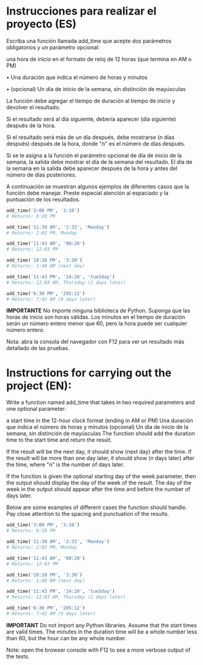 # Instrucciones para realizar el proyecto (ES)
Escriba una función llamada add_time que acepte dos parámetros obligatorios y un parámetro opcional:

una hora de inicio en el formato de reloj de 12 horas (que termina en AM o PM)

• Una duración que indica el número de horas y minutos

• (opcional) Un día de inicio de la semana, sin distinción de mayúsculas

La función debe agregar el tiempo de duración al tiempo de inicio y devolver el resultado.

Si el resultado será al día siguiente, debería aparecer (día siguiente) después de la hora.

Si el resultado será más de un día después, debe mostrarse (n días después) después de la hora, donde "n" es el número de días después.

Si se le asigna a la función el parámetro opcional de día de inicio de la semana, la salida debe mostrar el día de la semana del resultado. El día de la semana en la salida debe aparecer después de la hora y antes del número de días posteriores.

A continuación se muestran algunos ejemplos de diferentes casos que la función debe manejar. Preste especial atención al espaciado y la puntuación de los resultados.

```py
add_time('3:00 PM', '3:10')
# Returns: 6:10 PM

add_time('11:30 AM', '2:32', 'Monday')
# Returns: 2:02 PM, Monday

add_time('11:43 AM', '00:20')
# Returns: 12:03 PM

add_time('10:10 PM', '3:30')
# Returns: 1:40 AM (next day)

add_time('11:43 PM', '24:20', 'tueSday')
# Returns: 12:03 AM, Thursday (2 days later)

add_time('6:30 PM', '205:12')
# Returns: 7:42 AM (9 days later)
```


**IMPORTANTE**
No importe ninguna biblioteca de Python. Suponga que las horas de inicio son horas válidas. Los minutos en el tiempo de duración serán un número entero menor que 60, pero la hora puede ser cualquier número entero.

Nota: abra la consola del navegador con F12 para ver un resultado más detallado de las pruebas.


# Instructions for carrying out the project (EN):
Write a function named add_time that takes in two required parameters and one optional parameter:

a start time in the 12-hour clock format (ending in AM or PM)
Una duración que indica el número de horas y minutos
(opcional) Un día de inicio de la semana, sin distinción de mayúsculas
The function should add the duration time to the start time and return the result.

If the result will be the next day, it should show (next day) after the time. If the result will be more than one day later, it should show (n days later) after the time, where "n" is the number of days later.

If the function is given the optional starting day of the week parameter, then the output should display the day of the week of the result. The day of the week in the output should appear after the time and before the number of days later.

Below are some examples of different cases the function should handle. Pay close attention to the spacing and punctuation of the results.

```py
add_time('3:00 PM', '3:10')
# Returns: 6:10 PM

add_time('11:30 AM', '2:32', 'Monday')
# Returns: 2:02 PM, Monday

add_time('11:43 AM', '00:20')
# Returns: 12:03 PM

add_time('10:10 PM', '3:30')
# Returns: 1:40 AM (next day)

add_time('11:43 PM', '24:20', 'tueSday')
# Returns: 12:03 AM, Thursday (2 days later)

add_time('6:30 PM', '205:12')
# Returns: 7:42 AM (9 days later)
```

**IMPORTANT**
Do not import any Python libraries. Assume that the start times are valid times. The minutes in the duration time will be a whole number less than 60, but the hour can be any whole number.

Note: open the browser console with F12 to see a more verbose output of the tests.